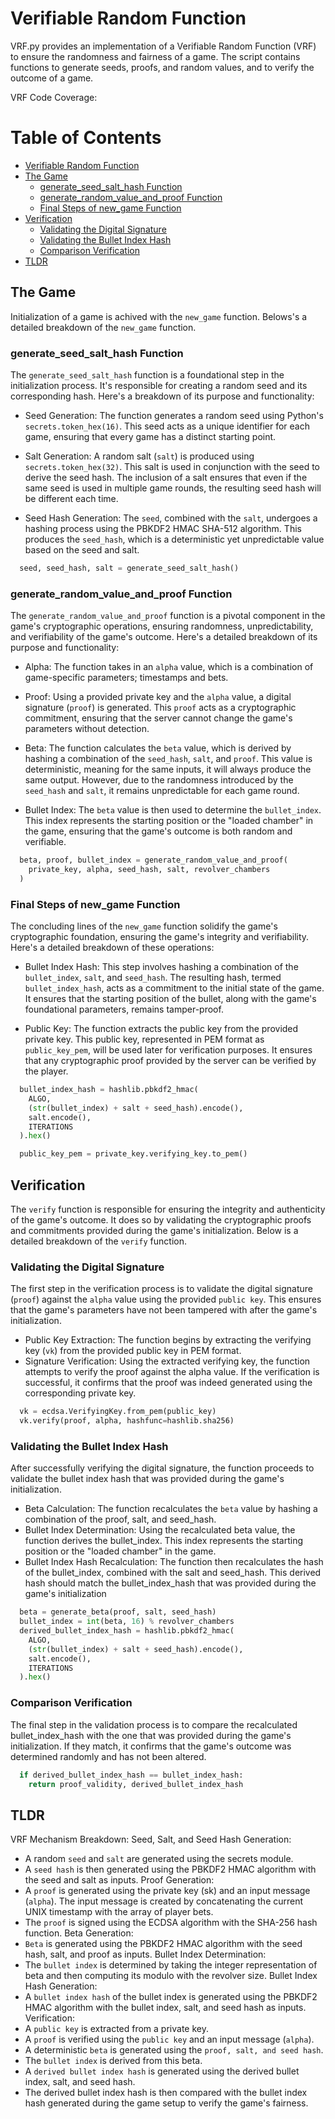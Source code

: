 # Verifiable Random Function
VRF.py provides an implementation of a Verifiable Random Function (VRF) to ensure the randomness and fairness of a game. The script contains functions to generate seeds, proofs, and random values, and to verify the outcome of a game.


VRF Code Coverage:


# Table of Contents
- [Verifiable Random Function](#verifiable-random-function)
- [The Game](#the-game)
  - [generate_seed_salt_hash Function](#generate_seed_salt_hash-function)
  - [generate_random_value_and_proof Function](#generate_random_value_and_proof-function)
  - [Final Steps of new_game Function](#final-steps-of-new_game-function)
- [Verification](#verification)
  - [Validating the Digital Signature](#validating-the-digital-signature)
  - [Validating the Bullet Index Hash](#validating-the-bullet-index-hash)
  - [Comparison Verification](#comparison-verification)
- [TLDR](#tldr)


## The Game
Initialization of a game is achived with the `new_game` function. Belows's a detailed breakdown of the `new_game` function.

### generate_seed_salt_hash Function
The `generate_seed_salt_hash` function is a foundational step in the initialization process. It's responsible for creating a random seed and its corresponding hash. Here's a breakdown of its purpose and functionality:

- Seed Generation: The function generates a random seed using Python's `secrets.token_hex(16)`. This seed acts as a unique identifier for each game, ensuring that every game has a distinct starting point.

- Salt Generation: A random salt (`salt`) is produced using `secrets.token_hex(32)`. This salt is used in conjunction with the seed to derive the seed hash. The inclusion of a salt ensures that even if the same seed is used in multiple game rounds, the resulting seed hash will be different each time.

- Seed Hash Generation: The `seed`, combined with the `salt`, undergoes a hashing process using the PBKDF2 HMAC SHA-512 algorithm. This produces the `seed_hash`, which is a deterministic yet unpredictable value based on the seed and salt.

```python
  seed, seed_hash, salt = generate_seed_salt_hash()
```

### generate_random_value_and_proof Function
The `generate_random_value_and_proof` function is a pivotal component in the game's cryptographic operations, ensuring randomness, unpredictability, and verifiability of the game's outcome. Here's a detailed breakdown of its purpose and functionality:

- Alpha: The function takes in an `alpha` value, which is a combination of game-specific parameters; timestamps and bets.

- Proof: Using a provided private key and the `alpha` value, a digital signature (`proof`) is generated. This `proof` acts as a cryptographic commitment, ensuring that the server cannot change the game's parameters without detection.

- Beta: The function calculates the `beta` value, which is derived by hashing a combination of the `seed_hash`, `salt`, and `proof`. This value is deterministic, meaning for the same inputs, it will always produce the same output. However, due to the randomness introduced by the `seed_hash` and `salt`, it remains unpredictable for each game round.

- Bullet Index: The `beta` value is then used to determine the `bullet_index`. This index represents the starting position or the "loaded chamber" in the game, ensuring that the game's outcome is both random and verifiable.

```python
  beta, proof, bullet_index = generate_random_value_and_proof(
    private_key, alpha, seed_hash, salt, revolver_chambers
  )
```

### Final Steps of new_game Function
The concluding lines of the `new_game` function solidify the game's cryptographic foundation, ensuring the game's integrity and verifiability. Here's a detailed breakdown of these operations:

- Bullet Index Hash: This step involves hashing a combination of the `bullet_index`, `salt`, and `seed_hash`. The resulting hash, termed `bullet_index_hash`, acts as a commitment to the initial state of the game. It ensures that the starting position of the bullet, along with the game's foundational parameters, remains tamper-proof.

- Public Key: The function extracts the public key from the provided private key. This public key, represented in PEM format as `public_key_pem`, will be used later for verification purposes. It ensures that any cryptographic proof provided by the server can be verified by the player.

```python
  bullet_index_hash = hashlib.pbkdf2_hmac(
    ALGO,
    (str(bullet_index) + salt + seed_hash).encode(),
    salt.encode(),
    ITERATIONS
  ).hex()

  public_key_pem = private_key.verifying_key.to_pem()
```


## Verification
The `verify` function is responsible for ensuring the integrity and authenticity of the game's outcome. It does so by validating the cryptographic proofs and commitments provided during the game's initialization. Below is a detailed breakdown of the `verify` function.

### Validating the Digital Signature
The first step in the verification process is to validate the digital signature (`proof`) against the `alpha` value using the provided `public key`. This ensures that the game's parameters have not been tampered with after the game's initialization.

- Public Key Extraction: The function begins by extracting the verifying key (`vk`) from the provided public key in PEM format.
- Signature Verification: Using the extracted verifying key, the function attempts to verify the proof against the alpha value. If the verification is successful, it confirms that the proof was indeed generated using the corresponding private key.

```python
  vk = ecdsa.VerifyingKey.from_pem(public_key)
  vk.verify(proof, alpha, hashfunc=hashlib.sha256)
```

### Validating the Bullet Index Hash
After successfully verifying the digital signature, the function proceeds to validate the bullet index hash that was provided during the game's initialization.

- Beta Calculation: The function recalculates the `beta` value by hashing a combination of the proof, salt, and seed_hash. 
- Bullet Index Determination: Using the recalculated beta value, the function derives the bullet_index. This index represents the starting position or the "loaded chamber" in the game.
- Bullet Index Hash Recalculation: The function then recalculates the hash of the bullet_index, combined with the salt and seed_hash. This derived hash should match the bullet_index_hash that was provided during the game's initialization

```python
  beta = generate_beta(proof, salt, seed_hash)
  bullet_index = int(beta, 16) % revolver_chambers
  derived_bullet_index_hash = hashlib.pbkdf2_hmac(
    ALGO,
    (str(bullet_index) + salt + seed_hash).encode(),
    salt.encode(),
    ITERATIONS
  ).hex()
```

### Comparison Verification
The final step in the validation process is to compare the recalculated bullet_index_hash with the one that was provided during the game's initialization. If they match, it confirms that the game's outcome was determined randomly and has not been altered.

```python
  if derived_bullet_index_hash == bullet_index_hash:
    return proof_validity, derived_bullet_index_hash
```


## TLDR
VRF Mechanism Breakdown:
Seed, Salt, and Seed Hash Generation:
  - A random `seed` and `salt` are generated using the secrets module.
  - A `seed hash` is then generated using the PBKDF2 HMAC algorithm with the seed and salt as inputs.
Proof Generation:
  - A `proof` is generated using the private key (sk) and an input message (`alpha`). The input message is created by concatenating the current UNIX timestamp with the array of player bets.
  - The `proof` is signed using the ECDSA algorithm with the SHA-256 hash function.
Beta Generation:
  - `Beta` is generated using the PBKDF2 HMAC algorithm with the seed hash, salt, and proof as inputs.
Bullet Index Determination:
  - The `bullet index` is determined by taking the integer representation of beta and then computing its modulo with the revolver size.
Bullet Index Hash Generation:
  - A `bullet index hash` of the bullet index is generated using the PBKDF2 HMAC algorithm with the bullet index, salt, and seed hash as inputs.
Verification:
  - A `public key` is extracted from a private key.
  - A `proof` is verified using the `public key` and an input message (`alpha`).
  - A deterministic `beta` is generated using the `proof, salt, and seed hash`.
  - The `bullet index` is derived from this beta.
  - A `derived bullet index hash` is generated using the derived bullet index, salt, and seed hash.
  - The derived bullet index hash is then compared with the bullet index hash generated during the game setup to verify the game's fairness.